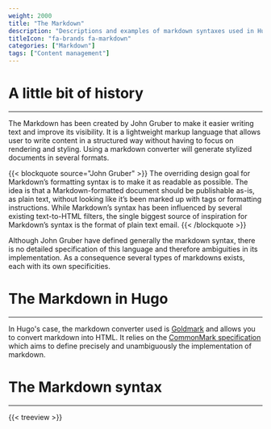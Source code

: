 ```yaml
---
weight: 2000
title: "The Markdown"
description: "Descriptions and examples of markdown syntaxes used in Hugo."
titleIcon: "fa-brands fa-markdown"
categories: ["Markdown"]
tags: ["Content management"]
---
```


# A little bit of history
---

The Markdown has been created by John Gruber to make it easier writing text and improve its visibility. It is a lightweight markup language that allows user to write content in a structured way without having to focus on rendering and styling. Using a markdown converter will generate stylized documents in several formats.

{{< blockquote source="John Gruber" >}}
The overriding design goal for Markdown’s formatting syntax is to make it as readable as possible. The idea is that a Markdown-formatted document should be publishable as-is, as plain text, without looking like it’s been marked up with tags or formatting instructions. While Markdown’s syntax has been influenced by several existing text-to-HTML filters, the single biggest source of inspiration for Markdown’s syntax is the format of plain text email.
{{< /blockquote >}}

Although John Gruber have defined generally the markdown syntax, there is no detailed specification of this language and therefore ambiguities in its implementation. As a consequence several types of markdowns exists, each with its own specificities.

# The Markdown in Hugo
---

In Hugo's case, the markdown converter used is [Goldmark](https://github.com/yuin/goldmark/) and allows you to convert markdown into HTML. It relies on the [CommonMark specification](https://spec.commonmark.org/current/) which aims to define precisely and unambiguously the implementation of markdown.

# The Markdown syntax
---

{{< treeview >}}